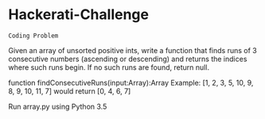 # Hackerati-Challenge
    Coding Problem

Given an array of unsorted positive ints, write a function that finds runs of 3 consecutive numbers (ascending or descending) and returns the indices where such runs begin. If no such runs are found, return null.

function findConsecutiveRuns(input:Array):Array Example: [1, 2, 3, 5, 10, 9, 8, 9, 10, 11, 7] would return [0, 4, 6, 7]

Run array.py using Python 3.5 
